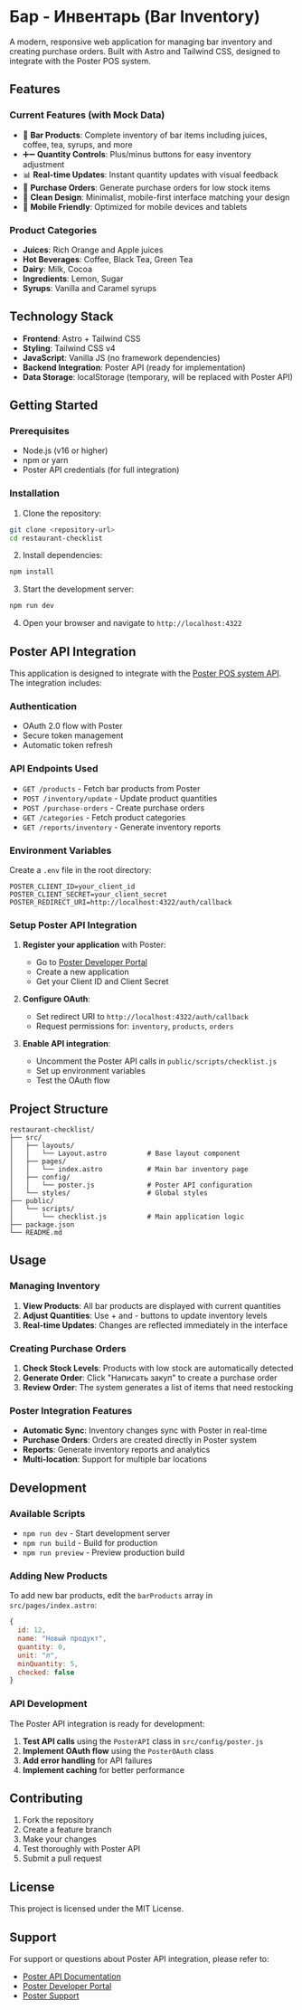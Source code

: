 # Бар - Инвентарь (Bar Inventory)

A modern, responsive web application for managing bar inventory and creating purchase orders. Built with Astro and Tailwind CSS, designed to integrate with the Poster POS system.

## Features

### Current Features (with Mock Data)
- 🍹 **Bar Products**: Complete inventory of bar items including juices, coffee, tea, syrups, and more
- ➕➖ **Quantity Controls**: Plus/minus buttons for easy inventory adjustment
- 📊 **Real-time Updates**: Instant quantity updates with visual feedback
- 🛒 **Purchase Orders**: Generate purchase orders for low stock items
- 🎨 **Clean Design**: Minimalist, mobile-first interface matching your design
- 📱 **Mobile Friendly**: Optimized for mobile devices and tablets

### Product Categories
- **Juices**: Rich Orange and Apple juices
- **Hot Beverages**: Coffee, Black Tea, Green Tea
- **Dairy**: Milk, Cocoa
- **Ingredients**: Lemon, Sugar
- **Syrups**: Vanilla and Caramel syrups

## Technology Stack

- **Frontend**: Astro + Tailwind CSS
- **Styling**: Tailwind CSS v4
- **JavaScript**: Vanilla JS (no framework dependencies)
- **Backend Integration**: Poster API (ready for implementation)
- **Data Storage**: localStorage (temporary, will be replaced with Poster API)

## Getting Started

### Prerequisites
- Node.js (v16 or higher)
- npm or yarn
- Poster API credentials (for full integration)

### Installation

1. Clone the repository:
```bash
git clone <repository-url>
cd restaurant-checklist
```

2. Install dependencies:
```bash
npm install
```

3. Start the development server:
```bash
npm run dev
```

4. Open your browser and navigate to `http://localhost:4322`

## Poster API Integration

This application is designed to integrate with the [Poster POS system API](https://dev.joinposter.com/docs/v3/start/index). The integration includes:

### Authentication
- OAuth 2.0 flow with Poster
- Secure token management
- Automatic token refresh

### API Endpoints Used
- `GET /products` - Fetch bar products from Poster
- `POST /inventory/update` - Update product quantities
- `POST /purchase-orders` - Create purchase orders
- `GET /categories` - Fetch product categories
- `GET /reports/inventory` - Generate inventory reports

### Environment Variables
Create a `.env` file in the root directory:

```env
POSTER_CLIENT_ID=your_client_id
POSTER_CLIENT_SECRET=your_client_secret
POSTER_REDIRECT_URI=http://localhost:4322/auth/callback
```

### Setup Poster API Integration

1. **Register your application** with Poster:
   - Go to [Poster Developer Portal](https://dev.joinposter.com/)
   - Create a new application
   - Get your Client ID and Client Secret

2. **Configure OAuth**:
   - Set redirect URI to `http://localhost:4322/auth/callback`
   - Request permissions for: `inventory`, `products`, `orders`

3. **Enable API integration**:
   - Uncomment the Poster API calls in `public/scripts/checklist.js`
   - Set up environment variables
   - Test the OAuth flow

## Project Structure

```
restaurant-checklist/
├── src/
│   ├── layouts/
│   │   └── Layout.astro          # Base layout component
│   ├── pages/
│   │   └── index.astro           # Main bar inventory page
│   ├── config/
│   │   └── poster.js             # Poster API configuration
│   └── styles/                   # Global styles
├── public/
│   └── scripts/
│       └── checklist.js          # Main application logic
├── package.json
└── README.md
```

## Usage

### Managing Inventory
1. **View Products**: All bar products are displayed with current quantities
2. **Adjust Quantities**: Use + and - buttons to update inventory levels
3. **Real-time Updates**: Changes are reflected immediately in the interface

### Creating Purchase Orders
1. **Check Stock Levels**: Products with low stock are automatically detected
2. **Generate Order**: Click "Написать закуп" to create a purchase order
3. **Review Order**: The system generates a list of items that need restocking

### Poster Integration Features
- **Automatic Sync**: Inventory changes sync with Poster in real-time
- **Purchase Orders**: Orders are created directly in Poster system
- **Reports**: Generate inventory reports and analytics
- **Multi-location**: Support for multiple bar locations

## Development

### Available Scripts

- `npm run dev` - Start development server
- `npm run build` - Build for production
- `npm run preview` - Preview production build

### Adding New Products

To add new bar products, edit the `barProducts` array in `src/pages/index.astro`:

```javascript
{
  id: 12,
  name: "Новый продукт",
  quantity: 0,
  unit: "л",
  minQuantity: 5,
  checked: false
}
```

### API Development

The Poster API integration is ready for development:

1. **Test API calls** using the `PosterAPI` class in `src/config/poster.js`
2. **Implement OAuth flow** using the `PosterOAuth` class
3. **Add error handling** for API failures
4. **Implement caching** for better performance

## Contributing

1. Fork the repository
2. Create a feature branch
3. Make your changes
4. Test thoroughly with Poster API
5. Submit a pull request

## License

This project is licensed under the MIT License.

## Support

For support or questions about Poster API integration, please refer to:
- [Poster API Documentation](https://dev.joinposter.com/docs/v3/start/index)
- [Poster Developer Portal](https://dev.joinposter.com/)
- [Poster Support](https://joinposter.com/support)
